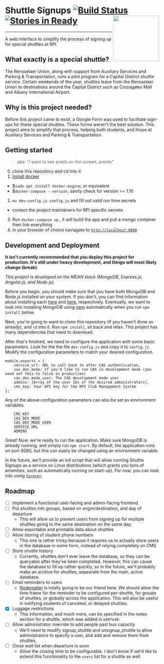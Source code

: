 # Shuttle Signups [![Build Status](https://travis-ci.org/wtg/shuttle-signups.svg?branch=master)](https://travis-ci.org/wtg/shuttle-signups) [![Stories in Ready](https://badge.waffle.io/wtg/shuttle-signups.svg?label=ready&title=Ready)](http://waffle.io/wtg/shuttle-signups) [<img align="right" width="150px" src="http://webtech.union.rpi.edu/assets/css/images/wtg.png">](http://webtech.union.rpi.edu/)
---

A web interface to simplify the process of signing up for special shuttles at RPI.

## What exactly is a special shuttle?
The Rensselaer Union, along with support from Auxiliary Services and Parking & Transportation, runs a pilot program for a Capital District shuttle service. Certain weekends of the year, shuttles leave from the Rensselaer Union to destinations around the Capital District such as Crossgates Mall and Albany International Airport.

## Why is this project needed?
Before this project came to exist, a Google Form was used to facilitate sign-ups for these special shuttles. These forms weren't the best solution. This project aims to simplify that process, helping both students, and those at Auxiliary Services and Parking & Transportation.

## Getting started
>aka: "I want to see pixels on the screen, pronto"

0. clone this repository and cd into it
1. [Install docker](https://docs.docker.com/engine/installation/)
  - $```sudo apt install docker-engine```, or equivalent
  - $```docker-compose --version```, sanity check for version >= 1.10
2. ```mv dev-config.js config.js``` and fill out valid run time secrets
  - contact the project maintainers for RPI specific secrets
3. Run ```docker-compose up``` , it will build the app and pull a mongo container then link everything
4. In your browser of choice naviagate to [```http://localhost:8080```](http://localhost:8080)


## Development and Deployment

**It isn't currently recommended that you deploy this project for production. It's still under heavy development, and things will most likely change (break).**


*This project is developed on the MEAN stack (MongoDB, Express.js, Angular.js, and Node.js).*

Before you begin, you should make sure that you have both MongoDB and Node.js installed on your system. If you don't, you can find information about installing each [here](https://docs.mongodb.com/v3.2/installation/) and [here](https://nodejs.org/en/download/package-manager/), respectively.
Eventually, we want to look into installing MongoDB using [npm](https://www.npmjs.com/) automatically when you run ```npm install``` below.

Next, you're going to want to clone this repository (if you haven't done so already), and ```cd``` into it. Run ```npm install```, sit back and relax. This project has many dependencies that need to download.

After that's finished, we need to configure the application with some basic parameters.
Look for the the file ```dev-config.js``` and copy it to ```config.js```. Modify the configuration parameters to match your desired configuration.

```
module.exports = {
    service_url: URL to call back to after CAS authentication,
    cas_dev_mode: If you'd like to run CAS in development mode (you need set this to false in production)
    cas_dev_mode_user: The CAS development mode user
    admins: [Array of the user IDs of the desired administrators],
    cms_key: Your API key for the RPI Club Management System
};
```
Any of the above configuration parameters can also be set as environment variables.

```
    CMS_KEY
    CAS_DEV_MODE
    CAS_DEV_MODE_USER
    SERVICE_URL
    ADMINS
```    

Great! Now, we're ready to run the application. Make sure MongoDB is already running, and simply run ```npm start```. By default, the application runs on port 8080, but this can easily be changed using an environment variable.

In the future, we'll provide an init script that will allow running Shuttle Signups as a service on Linux distributions (which grants you tons of amenities, such as automatically running on start-up). For now, you can look into using [```forever```](https://www.npmjs.com/package/forever).

## Roadmap
  - [ ] Implement a functional user-facing and admin-facing frontend.
  - [ ] Put shuttles into groups, based on origin/destination, and day of departure
    * This will allow us to prevent users from signing up for multiple shuttles going to the same destination on the same day.
  - [ ] Allow exportable and printable data about shuttles
  - [ ] Allow storing of student phone numbers
    * This one is rather tricky because it requires us to actually store users in the database in some form, instead of relying completely on CMS
  - [ ] Store shuttle history
    * Currently, shuttles don't ever leave the database, so they can be queryable after they've been completed. However, this can cause the database to fill up rather quickly, so in the future, we'll probably make an archive for shuttles, sepearate from the main, active database.
  - [ ] Email reminders to users
    * [Nodemailer](https://nodemailer.com/) is totally going to be our friend here. We should allow the time frame for the reminder to be configured per-shuttle, for groups of shuttles, or globally across the application. This will also be useful in notifying students of canceled, or delayed shuttles.
  - [X] Luggage restrictions
    * This information, and much more, can be specified in the notes section for a shuttle, which was added in ```e09fe30```.
  - [ ] Allow administrator override to add people past bus capacity
    * We'll need to modify signup_shuttle and unsignup_shuttle to allow administrators to specify a user, and add and remove them from shuttles.
  - [ ] Close wait list when departure is soon
    * Allow the closing time to be configurable. I don't know if we'd like to extend this functionality to the ```users``` list for a shuttle as well.
